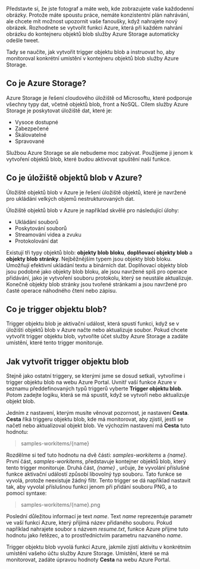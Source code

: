 Představte si, že jste fotograf a máte web, kde zobrazujete vaše každodenní obrázky. Protože máte spoustu práce, nemáte konzistentní plán nahrávání, ale chcete mít možnost upozornit vaše fanoušky, když nahrajete nový obrázek. Rozhodnete se vytvořit funkci Azure, která při každém nahrání obrázku do kontejneru objektů blob služby Azure Storage automaticky odešle tweet.

Tady se naučíte, jak vytvořit trigger objektu blob a instruovat ho, aby monitoroval konkrétní umístění v kontejneru objektů blob služby Azure Storage.

## <a name="what-is-azure-storage"></a>Co je Azure Storage?

Azure Storage je řešení cloudového úložiště od Microsoftu, které podporuje všechny typy dat, včetně objektů blob, front a NoSQL. Cílem služby Azure Storage je poskytovat úložiště dat, které je:

- Vysoce dostupné
- Zabezpečené
- Škálovatelné
- Spravované

Službou Azure Storage se ale nebudeme moc zabývat. Použijeme ji jenom k vytvoření objektů blob, které budou aktivovat spuštění naší funkce.

## <a name="what-is-azure-blob-storage"></a>Co je úložiště objektů blob v Azure?

Úložiště objektů blob v Azure je řešení úložiště objektů, které je navržené pro ukládání velkých objemů nestrukturovaných dat. 

Úložiště objektů blob v Azure je například skvělé pro následující úlohy:

- Ukládání souborů
- Poskytování souborů
- Streamování videa a zvuku
- Protokolování dat

Existují tři typy objektů blob: **objekty blob bloku**, **doplňovací objekty blob** a **objekty blob stránky**. Nejběžnějším typem jsou objekty blob bloku. Umožňují efektivní ukládání textu a binárních dat. Doplňovací objekty blob jsou podobné jako objekty blob bloku, ale jsou navržené spíš pro operace přidávání, jako je vytvoření souboru protokolu, který se neustále aktualizuje. Konečně objekty blob stránky jsou tvořené stránkami a jsou navržené pro časté operace náhodného čtení nebo zápisu.

## <a name="what-is-a-blob-trigger"></a>Co je trigger objektu blob?

Trigger objektu blob je aktivační událost, která spustí funkci, když se v úložišti objektů blob v Azure načte nebo aktualizuje soubor. Pokud chcete vytvořit trigger objektu blob, vytvoříte účet služby Azure Storage a zadáte umístění, které tento trigger monitoruje.

## <a name="how-to-create-a-blob-trigger"></a>Jak vytvořit trigger objektu blob

Stejně jako ostatní triggery, se kterými jsme se dosud setkali, vytvoříme i trigger objektu blob na webu Azure Portal. Uvnitř vaší funkce Azure v seznamu předdefinovaných typů triggerů vyberte **Trigger objektu blob**. Potom zadejte logiku, která se má spustit, když se vytvoří nebo aktualizuje objekt blob.

Jedním z nastavení, kterým musíte věnovat pozornost, je nastavení **Cesta**. **Cesta** říká triggeru objektu blob, kde má monitorovat, aby zjistil, jestli se načetl nebo aktualizoval objekt blob. Ve výchozím nastavení má **Cesta** tuto hodnotu: 

> samples-workitems/{name}

Rozdělme si teď tuto hodnotu na dvě části: *samples-workitems* a *{name}*. První část, *samples-workitems*, představuje kontejner objektů blob, který tento trigger monitoruje. Druhá část, *{name}* , určuje, že vyvolání příslušné funkce aktivační událostí způsobí libovolný typ souboru. Tato funkce se vyvolá, protože neexistuje žádný filtr. Tento trigger se dá například nastavit tak, aby vyvolal příslušnou funkci jenom při přidání souboru PNG, a to pomocí syntaxe:

> samples-workitems/{name}.png

Poslední důležitou informací je text *name*. Text *name* reprezentuje parametr ve vaší funkci Azure, který přijímá název přidaného souboru. Pokud například nahrajete soubor s názvem *resume.txt*, funkce Azure přijme tuto hodnotu jako řetězec, a to prostřednictvím parametru nazvaného *name*.

Trigger objektu blob vyvolá funkci Azure, jakmile zjistí aktivitu v konkrétním umístění vašeho účtu služby Azure Storage. Umístění, které se má monitorovat, zadáte úpravou hodnoty **Cesta** na webu Azure Portal.